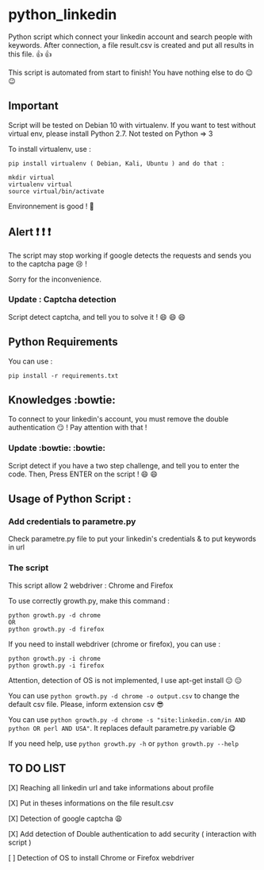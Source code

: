 # python_linkedin
Python script which connect your linkedin account and search people with keywords. After connection, a file result.csv is created and put all results in this file. :thumbsup: :thumbsup:

This script is automated from start to finish! You have nothing else to do :wink: :wink:

## Important

Script will be tested on Debian 10 with virtualenv. If you want to test without virtual env, please install Python 2.7. Not tested on Python => 3

To install virtualenv, use : 
```
pip install virtualenv ( Debian, Kali, Ubuntu ) and do that : 

mkdir virtual
virtualenv virtual
source virtual/bin/activate
```

Environnement is good ! :clap:

## Alert :exclamation: :exclamation: :exclamation:

The script may stop working if google detects the requests and sends you to the captcha page :cry: ! 

Sorry for the inconvenience.

### Update : Captcha detection

Script detect captcha, and tell you to solve it ! :smile: :smile: :smile:

## Python Requirements

You can use :
```
pip install -r requirements.txt
```
## Knowledges :bowtie:

To connect to your linkedin's account, you must remove the double authentication :smirk: ! Pay attention with that !

### Update :bowtie: :bowtie:

Script detect if you have a two step challenge, and tell you to enter the code. Then, Press ENTER on the script ! :smile: :smile:

## Usage of Python Script :

### Add credentials to parametre.py

Check parametre.py file to put your linkedin's credentials & to put keywords in url

### The script
This script allow 2 webdriver : Chrome and Firefox

To use correctly  growth.py, make this command :
```
python growth.py -d chrome 
OR
python growth.py -d firefox
```

If you need to install webdriver (chrome or firefox), you can use :
```
python growth.py -i chrome
python growth.py -i firefox

```

Attention, detection of OS is not implemented, I use apt-get install :expressionless: :expressionless: 

You can use ``` python growth.py -d chrome -o output.csv ``` to change the default csv file. Please, inform extension csv :sunglasses:

You can use ``` python growth.py -d chrome -s "site:linkedin.com/in AND python OR perl AND USA" ```. It replaces default parametre.py variable :yum: 

If you need help, use ``` python growth.py -h ``` or ``` python growth.py --help ```



## TO DO LIST

[X] Reaching all linkedin url and take informations about profile

[X] Put in theses informations on the file result.csv

[X] Detection of google captcha :weary:

[X] Add detection of Double authentication to add security ( interaction with script )

[ ] Detection of OS to install Chrome or Firefox webdriver


















